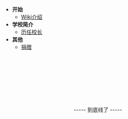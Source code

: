 <!-- 这是目录树文件 -->

- **开始**
	- [Wiki介绍](/)
- **学校简介**
  - [历任校长](/intro/headmaster)
- **其他**
  - [捐赠](/more/cj-wiki-donate)

<br/><br/><br/><br/><br/><br/><br/>

<p style="text-align: center;">----- 到底线了 -----</p>

